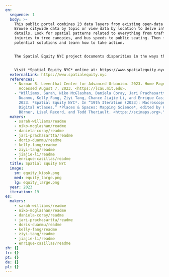 ```yaml
---
en:
  sequence: 1
  body: >-
    This public portal combines 23 data layers from existing open-data sources.
    Browse citywide data by topic or view data by location to delve into the
    details. Look for spatial patterns related to everything from traffic
    injuries to tree canopies, and bus speeds to public seating. Then find
    potential solutions and learn how to take action.


    The Spatial Equity NYC project documents disparities in the ways that public spaces are designed, distributed, and accessed. Its goal is to empower New Yorkers to take action quickly at the local level. Transportation Alternatives, a New York based non-profit organization, worked with a team from MIT to provide access to this data through *Spatial Equity NYC*.


    Visit *Spatial Equity NYC* online at: https://www.spatialequity.nyc.
  externalLink: https://www.spatialequity.nyc
  references:
    - Norman B. Leventhal Center for Advanced Urbanism. 2023. Home Page.
      Accessed August 7, 2023. <https://lcau.mit.edu>.
    - "Williams, Sarah, Niko McGlashan, Daniela Coray, Jari Prachasartta, Doris
      Duanmu, Kelly Fang, Ziyi Tang, Chance Jiajie Li, and Enrique Casillas.
      2023. *Spatial Equity NYC*. In “19th Iteration (2023): Macroscopes as
      Digital Atlases.” *Places & Spaces: Mapping Science*, edited by Katy
      Börner, Lisel Record, and Todd Theriault. <https://scimaps.org>."
  makers:
    - sarah-williams/readme
    - niko-mcglashan/readme
    - daniela-coray/readme
    - jari-prachasartta/readme
    - doris-duanmu/readme
    - kelly-fang/readme
    - ziyi-tang/readme
    - jiajie-li/readme
    - enrique-casillas/readme
  title: Spatial Equity NYC
  image:
    sm: equity_kiosk.png
    med: equity_large.png
    lg: equity_large.png
  year: 2023
  iteration: 19
es:
  makers:
    - sarah-williams/readme
    - niko-mcglashan/readme
    - daniela-coray/readme
    - jari-prachasartta/readme
    - doris-duanmu/readme
    - kelly-fang/readme
    - ziyi-tang/readme
    - jiajie-li/readme
    - enrique-casillas/readme
zh: {}
fr: {}
pt: {}
de: {}
pl: {}
---
```

